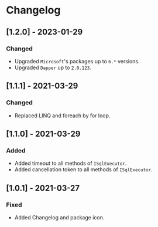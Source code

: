 # Changelog

## [1.2.0] - 2023-01-29

### Changed

- Upgraded `Microsoft`'s packages up to `6.*` versions.
- Upgraded `Dapper` up to `2.0.123`. 

## [1.1.1] - 2021-03-29

### Changed

- Replaced LINQ and foreach by for loop.

## [1.1.0] - 2021-03-29

### Added

- Added timeout to all methods of `ISqlExecutor`.
- Added cancellation token to all methods of `ISqlExecutor`.

## [1.0.1] - 2021-03-27

### Fixed

- Added Changelog and package icon.
